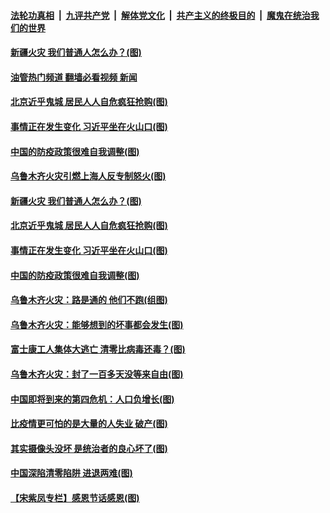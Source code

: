 ####  [法轮功真相](../../../../basic/blob/master/README.md?t=11281031) &nbsp;|&nbsp; [九评共产党](../../../../9ping.md/blob/master/README.md?t=11281031) &nbsp;|&nbsp; [解体党文化](../../../../jtdwh.md/blob/master/README.md?t=11281031)  &nbsp;|&nbsp; [共产主义的终极目的](../../../../gczydzjmd.md/blob/master/README.md?t=11281031) &nbsp;|&nbsp; [魔鬼在统治我们的世界](../../../../mgztzwmdsj.md/blob/master/README.md?t=11281031) 



#### [新疆火灾 我们普通人怎么办？(图)](../pages/p4/1022688.md?t=11281031) 

#### [油管热门频道 翻墙必看视频 新闻](http://129.146.143.75:81/youtube.html?11281031)

#### [北京近乎鬼城 居民人人自危疯狂抢购(图)](../pages/p4/1022691.md?t=11281031) 

#### [事情正在发生变化 习近平坐在火山口(图)](../pages/p4/1022690.md?t=11281031) 

#### [中国的防疫政策很难自我调整(图)](../pages/p4/1022686.md?t=11281031) 



#### [乌鲁木齐火灾引燃上海人反专制怒火(图)](../pages/p4/1022697.md?t=11281031) 

#### [新疆火灾 我们普通人怎么办？(图)](../pages/p4/1022688.md?t=11281031) 

#### [北京近乎鬼城 居民人人自危疯狂抢购(图)](../pages/p4/1022691.md?t=11281031) 

#### [事情正在发生变化 习近平坐在火山口(图)](../pages/p4/1022690.md?t=11281031) 

#### [中国的防疫政策很难自我调整(图)](../pages/p4/1022686.md?t=11281031) 



#### [乌鲁木齐火灾：路是通的 他们不跑(组图)](../pages/p4/1022607.md?t=11281031) 

#### [乌鲁木齐火灾：能够想到的坏事都会发生(图)](../pages/p4/1022604.md?t=11281031) 

#### [富士康工人集体大逃亡 清零比病毒还毒？(图)](../pages/p4/1022606.md?t=11281031) 

#### [乌鲁木齐火灾：封了一百多天没等来自由(图)](../pages/p4/1022605.md?t=11281031) 


#### [中国即将到来的第四危机：人口负增长(图)](../pages/p4/1022548.md?t=11281031) 

#### [比疫情更可怕的是大量的人失业 破产(图)](../pages/p4/1022527.md?t=11281031) 

#### [其实摄像头没坏 是统治者的良心坏了(图)](../pages/p4/1022530.md?t=11281031) 

#### [中国深陷清零陷阱 进退两难(图)](../pages/p4/1022528.md?t=11281031) 

#### [【宋紫凤专栏】感恩节话感恩(图)](../pages/p4/1022497.md?t=11281031) 


<img src='http://gfw-breaker.win/goodnews/indexes/p4.md' width='0px' height='0px'/>
